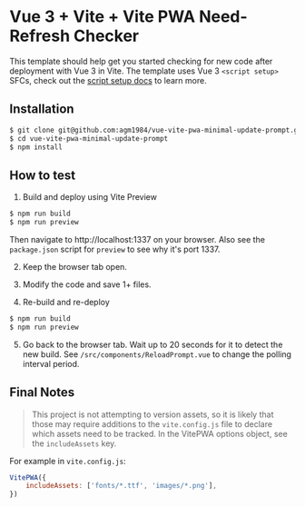 # Vue 3 + Vite + Vite PWA Need-Refresh Checker

This template should help get you started checking for new code after deployment with Vue 3 in Vite. The template uses Vue 3 `<script setup>` SFCs, check out the [script setup docs](https://v3.vuejs.org/api/sfc-script-setup.html#sfc-script-setup) to learn more.

## Installation

``` bash
$ git clone git@github.com:agm1984/vue-vite-pwa-minimal-update-prompt.git
$ cd vue-vite-pwa-minimal-update-prompt
$ npm install
```

## How to test

1. Build and deploy using Vite Preview

``` bash
$ npm run build
$ npm run preview
```

Then navigate to http://localhost:1337 on your browser. Also see the `package.json` script for `preview` to see why it's port 1337.

2. Keep the browser tab open.

3. Modify the code and save 1+ files.

4. Re-build and re-deploy

``` bash
$ npm run build
$ npm run preview
```

5. Go back to the browser tab. Wait up to 20 seconds for it to detect the new build. See `/src/components/ReloadPrompt.vue` to change the polling interval period.

## Final Notes

> This project is not attempting to version assets, so it is likely that those may require additions to the `vite.config.js` file to declare which assets need to be tracked. In the VitePWA options object, see the `includeAssets` key.

For example in `vite.config.js`:

``` javascript
VitePWA({
    includeAssets: ['fonts/*.ttf', 'images/*.png'],
})
```
